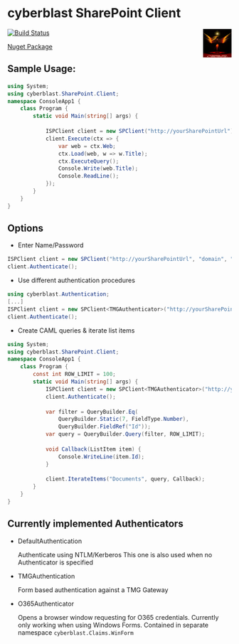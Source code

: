 ﻿# cyberblast SharePoint Client

<a href="https://github.com/cyberblast" border="0"><img align="right" title="Open Collaboration Society" src="https://raw.githubusercontent.com/cyberblast/SharePoint.Client/master/cyberblast64.png"></a>

[![Build Status](https://travis-ci.org/cyberblast/SharePoint.Client.svg?branch=master)](https://travis-ci.org/cyberblast/SharePoint.Client)

[Nuget Package](https://www.nuget.org/packages/cyberblast.SharePoint.Client)

## Sample Usage: 
```C#
using System;
using cyberblast.SharePoint.Client;
namespace ConsoleApp1 {
    class Program {
        static void Main(string[] args) {

            ISPClient client = new SPClient("http://yourSharePointUrl");
            client.Execute(ctx => {
                var web = ctx.Web;
                ctx.Load(web, w => w.Title);
                ctx.ExecuteQuery();
                Console.Write(web.Title);
                Console.ReadLine();
            });
        }
    }
}
```

## Options

* Enter Name/Password 
```C#
ISPClient client = new SPClient("http://yourSharePointUrl", "domain", "loginName", "password");
client.Authenticate();
```

* Use different authentication procedures
```C#
using cyberblast.Authentication;
[...]
ISPClient client = new SPClient<TMGAuthenticator>("http://yourSharePointUrl", "domain", "loginName", "password");
client.Authenticate();
```

* Create CAML queries & iterate list items
```C#
using System;
using cyberblast.SharePoint.Client;
namespace ConsoleApp1 {
    class Program {
		const int ROW_LIMIT = 100;
        static void Main(string[] args) {
			ISPClient client = new SPClient<TMGAuthenticator>("http://yourSharePointUrl", "domain", "loginName", "password");
			client.Authenticate();

            var filter = QueryBuilder.Eq(
                QueryBuilder.Static(7, FieldType.Number), 
                QueryBuilder.FieldRef("Id"));
			var query = QueryBuilder.Query(filter, ROW_LIMIT);

            void Callback(ListItem item) {
                Console.WriteLine(item.Id);
            }

            client.IterateItems("Documents", query, Callback);
        }
    }
}
```

## Currently implemented Authenticators

* DefaultAuthentication

  Authenticate using NTLM/Kerberos 
  This one is also used when no Authenticator is specified
  
* TMGAuthentication

  Form based authentication against a TMG Gateway
  
* O365Authenticator

  Opens a browser window requesting for O365 credentials. 
  Currently only working when using Windows Forms. 
  Contained in separate namespace `cyberblast.Claims.WinForm` 
